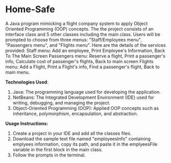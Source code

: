 # Home-Safe
A Java program mimicking a flight company system to apply Object Oriented Programming (OOP) concepts. The the project consists of an interface class and 5 other classes including the main class. Users will be prompted to choose from three menus: "Staff/Employees menu", "Passengers menu", and "Flights menu". Here are the details of the services provided:
Staff menu: Add an employee, Print Employee's Information, Back To The Main Screen
Passengers menu: Reserve a flight, Print a passenger's info, Calculate cost of passenger's flights, Back to main screen
Flights menu: Add a Flight, Print a Flight's info, Find a passenger's flight, Back to main menu.

**Technologies Used**:
1. Java: The programming language used for developing the application.
2. NetBeans: The Integrated Development Environment (IDE) used for writing, debugging, and managing the project.
3. Object-Oriented Programming (OOP): Applied OOP concepts such as inheritance, polymorphism, encapsulation, and abstraction.

**Usage Instructions:**
1. Create a project in your IDE and add all the classes files.
2. Download the sample text file named "employeesInfo" containing emplyees information, copy its path, and paste it in the emplyeesFile variable in the first block in the main class.
3. Follow the prompts in the terminal.
